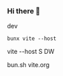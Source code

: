 ### Hi there 👋

<!--
**XiaojueJ/XiaojueJ** is a ✨  _special_ ✨ repository because its `README.md` (this file) appears on your GitHub profile.

Here are some ideas to get you started:

- 🔭 I’m currently working on ...
- 🌱 I’m currea s ntly learning ...
- 👯 I’m looking to collaborate on ...
- 🤔 I’m looking for help with ...
- 💬 Ask me about ...
- 📫 How to reach me: ...
- 😄 Pronouns: ...
- ⚡ Fun fact: ...
-->

dev

```
bunx vite --host
```
vite --host S DW


bun.sh
vite.org